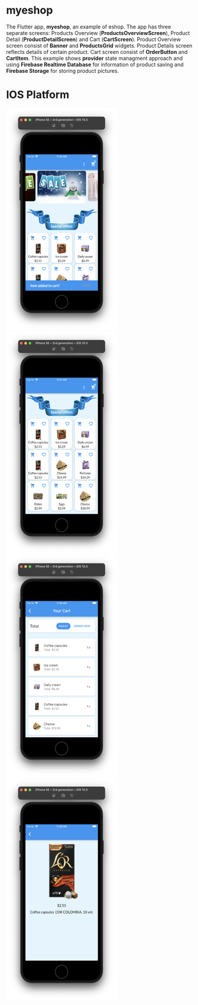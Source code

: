 # myeshop

The Flutter app, **myeshop**, an example of eshop. The app has three separate screens: Products Overview (**ProductsOverviewScreen**), Product Detail (**ProductDetailScreen**) and Cart (**CartScreen**). Product Overview screen consist of **Banner** and **ProductsGrid** widgets. Product Details screen reflects details of certain product. Cart screen consist of **OrderButton** and **CartItem**. This example shows **provider** state managment approach and using **Firebase Realtime Database** for information of product saving and **Firebase Storage** for storing product pictures.

# IOS Platform
<p align="left">
<img src="https://github.com/CodingFlutter/myeshop/blob/master/assets/images/1ios.png" width="300" height="600"/> 
<img src="https://github.com/CodingFlutter/myeshop/blob/master/assets/images/2ios.png" width="300"height="600"/> 
<img src="https://github.com/CodingFlutter/myeshop/blob/master/assets/images/3ios.png" width="300" height="600"/>
<img src="https://github.com/CodingFlutter/myeshop/blob/master/assets/images/4ios.png" width="300" height="600"/>
</p>
